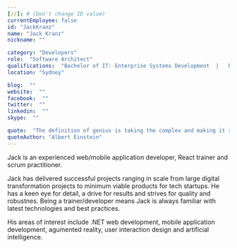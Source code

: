 ```yaml
---
[//]: # (Don't change ID value)
currentEmployee: false
id: "JackKranz"
name: "Jack Kranz"
nickname: ""

category: "Developers"
role:  "Software Architect"
qualifications:  "Bachelor of IT: Enterprise Systems Development  |   Bachelor of Business: Management"
location: "Sydney"

blog:  ""
website:  ""
facebook:  ""
twitter:  ""
linkedin:  ""
skype:  ""

quote:  "The definition of genius is taking the complex and making it simple."
quoteAuthor: "Albert Einstein"
---
```


Jack is an experienced web/mobile application developer, React trainer and scrum practitioner.  

Jack has delivered successful projects ranging in scale from large digital transformation projects to minimum viable products for tech startups. He has a keen eye for detail, a drive for results and strives for quality and robustnes. Being a trainer/developer means Jack is always familiar with latest technologies and best practices.   

His areas of interest include .NET web development, mobile application development, agumented reality, user interaction design and artificial intelligence.  
